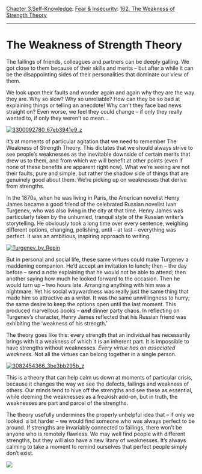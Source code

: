 [Chapter 3.Self-Knowledge](https://www.theschooloflife.com/thebookoflife/category/self-knowledge/): [Fear & Insecurity](https://www.theschooloflife.com/thebookoflife/category/self-knowledge/fear-insecurity/): [162. The Weakness of Strength Theory](https://www.theschooloflife.com/thebookoflife/the-weakness-of-strength-theory/)

* * *

# The Weakness of Strength Theory

The failings of friends, colleagues and partners can be deeply galling. We got close to them because of their skills and merits – but after a while it can be the disappointing sides of their personalities that dominate our view of them.

We look upon their faults and wonder again and again why they are the way they are. Why so slow? Why so unreliable? How can they be so bad at explaining things or telling an anecdote! Why can’t they face bad news straight on? Even worse, we feel they could change – if only they really wanted to, if only they weren’t so mean…

[![3300092780_67eb3941e9_z](https://www.theschooloflife.com/thebookoflife/wp-content/uploads/2016/01/3300092780_67eb3941e9_z.jpg)](http://www.thebookoflife.org/wp-content/uploads/2016/01/3300092780_67eb3941e9_z.jpg)

It’s at moments of particular agitation that we need to remember The Weakness of Strength Theory. This dictates that we should always strive to see people’s weaknesses as the inevitable downside of certain merits that drew us to them, and from which we will benefit at other points (even if none of these benefits are apparent right now). What we’re seeing are not their faults, pure and simple, but rather the shadow side of things that are genuinely good about them. We’re picking up on weaknesses that derive from strengths.

In the 1870s, when he was living in Paris, the American novelist Henry James became a good friend of the celebrated Russian novelist Ivan Turgenev, who was also living in the city at that time. Henry James was particularly taken by the unhurried, tranquil style of the Russian writer’s storytelling. He obviously took a long time over every sentence, weighing different options, changing, polishing, until – at last – everything was perfect. It was an ambitious, inspiring approach to writing.

[![Turgenev_by_Repin](https://www.theschooloflife.com/thebookoflife/wp-content/uploads/2016/01/Turgenev_by_Repin.jpg)](http://www.thebookoflife.org/wp-content/uploads/2016/01/Turgenev_by_Repin.jpg)

But in personal and social life, these same virtues could make Turgenev a maddening companion. He’d accept an invitation to lunch; then – the day before – send a note explaining that he would not be able to attend; then another saying how much he looked forward to the occasion. Then he would turn up – two hours late. Arranging anything with him was a nightmare. Yet his social waywardness was really just the same thing that made him so attractive as a writer. It was the same unwillingness to hurry; the same desire to keep the options open until the last moment. This produced marvellous books – **_and_** dinner party chaos. In reflecting on Turgenev’s character, Henry James reflected that his Russian friend was exhibiting the ‘weakness of his strength.’

The theory goes like this: every strength that an individual has necessarily brings with it a weakness of which it is an inherent part. It is impossible to have strengths without weaknesses. _Every virtue has an associated weakness._ Not all the virtues can belong together in a single person.

[![3082454366_3be3bb295b_z](https://www.theschooloflife.com/thebookoflife/wp-content/uploads/2016/01/3082454366_3be3bb295b_z.jpg)](http://www.thebookoflife.org/wp-content/uploads/2016/01/3082454366_3be3bb295b_z.jpg)

This is a theory that can help calm us down at moments of particular crisis, because it changes the way we see the defects, failings and weakness of others. Our minds tend to hive off the strengths and see these as essential, while deeming the weaknesses as a freakish add-on, but in truth, the weaknesses are part and parcel of the strengths.

The theory usefully undermines the properly unhelpful idea that – if only we looked &nbsp;a bit harder – we would find someone who was always perfect to be around. If strengths are invariably connected to failings, there won’t be anyone who is remotely flawless. We may well find people with different strengths, but they will also have a new litany of weaknesses. It’s always calming to take a moment to remind ourselves that perfect people simply don’t exist.

[![](https://img.youtube.com/vi/Rpb0LEc1HZA/0.jpg)](https://www.youtube.com/embed/Rpb0LEc1HZA '')
